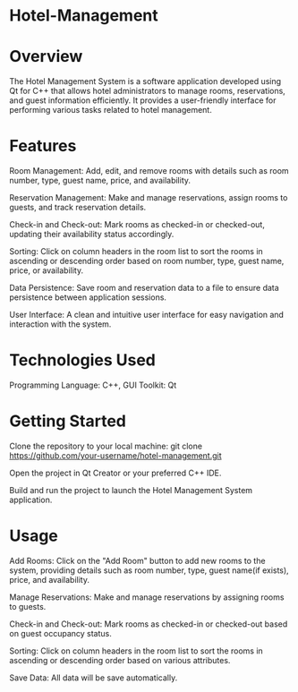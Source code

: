 # Hotel-Management

# Overview

The Hotel Management System is a software application developed using Qt for C++ that allows hotel administrators to manage rooms, reservations, and guest information efficiently. It provides a user-friendly interface for performing various tasks related to hotel management.

# Features

Room Management: Add, edit, and remove rooms with details such as room number, type, guest name, price, and availability.

Reservation Management: Make and manage reservations, assign rooms to guests, and track reservation details.

Check-in and Check-out: Mark rooms as checked-in or checked-out, updating their availability status accordingly.

Sorting: Click on column headers in the room list to sort the rooms in ascending or descending order based on room number, type, guest name, price, or availability.

Data Persistence: Save room and reservation data to a file to ensure data persistence between application sessions.

User Interface: A clean and intuitive user interface for easy navigation and interaction with the system.

# Technologies Used

Programming Language: C++, 
GUI Toolkit: Qt

# Getting Started

Clone the repository to your local machine:
git clone https://github.com/your-username/hotel-management.git

Open the project in Qt Creator or your preferred C++ IDE.

Build and run the project to launch the Hotel Management System application.

# Usage

Add Rooms: Click on the "Add Room" button to add new rooms to the system, providing details such as room number, type, guest name(if exists), price, and availability.

Manage Reservations: Make and manage reservations by assigning rooms to guests.

Check-in and Check-out: Mark rooms as checked-in or checked-out based on guest occupancy status.

Sorting: Click on column headers in the room list to sort the rooms in ascending or descending order based on various attributes.

Save Data: All data will be save automatically.

